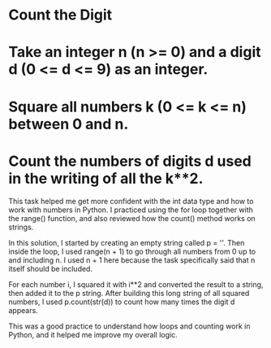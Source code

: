 # Count the Digit   
# Take an integer n (n >= 0) and a digit d (0 <= d <= 9) as an integer.

# Square all numbers k (0 <= k <= n) between 0 and n.

# Count the numbers of digits d used in the writing of all the k**2.



<!-- Insight -->

This task helped me get more confident with the int data type and how to work with numbers in Python. I practiced using the for loop together with the range() function, and also reviewed how the count() method works on strings.

In this solution, I started by creating an empty string called p = ''. Then inside the loop, I used range(n + 1) to go through all numbers from 0 up to and including n. I used n + 1 here because the task specifically said that n itself should be included.

For each number i, I squared it with i**2 and converted the result to a string, then added it to the p string. After building this long string of all squared numbers, I used p.count(str(d)) to count how many times the digit d appears.

This was a good practice to understand how loops and counting work in Python, and it helped me improve my overall logic.